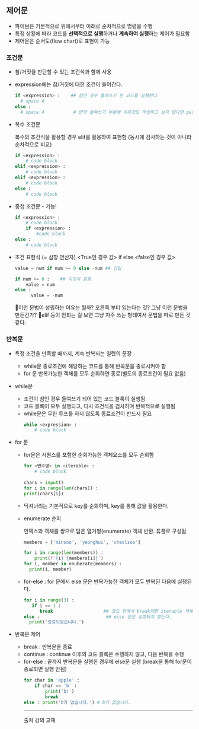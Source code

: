 ## 제어문
- 파이썬은 기본적으로 위에서부터 아래로 순차적으로 명령을 수행
- 특정 상황에 따라 코드를 **선택적으로 실행**하거나 **계속하여 실행**하는  제어가 필요함 
- 제어문은 순서도(flow chart)로 표현이 가능

### 조건문
- 참/거짓을 판단할 수 있는 조건식과 함께 사용

- expression에는 참/거짓에 대한 조건이 들어간다.  
  ```python
  if <expression> :    ## 참인 경우 들여쓰기 한 코드를 실행한다. 
    # space 4
  else :
    # space 4           # 만약 들여쓰기 부분에 아무것도 작성하고 싶지 않다면 pass 키워드를 작성해야 한다. 
  ```
  
- 복수 조건문
  
  복수의 조건식을 활용할 경우 elif를 활용하여 표현함 (동시에 검사하는 것이 아니라 순차적으로 비교)
  
  ```python
  if <expression> :
      # code block
  elif <expression> :
      # code block
  elif <expression> :
      # code block
  else : 
      # code block
  ```
  
- 중첩 조건문 - 가능!
  ```python
  if <expression> :
      # code block
      if <expression> :
          #code block
  else : 
      # code block
  ```
  
- 조건 표현식 (= 삼항 연산자)
  <True인 경우 값> if <expression> else <false인 경우 값>
  
  ```python
  value = num if num >= 0 else -num ## 성립
  
  if num >= 0 :    ## 이것과 같음
      value = num
  else :
    	value = -num
  ```
  👀이런 문법이 성립하는 이유는 뭘까? 오른쪽 부터 읽는다는 것? 그냥 이런 문법을 만든건가?
  🐝elif 등이 안되는 걸 보면 그냥 자주 쓰는 형태여서 문법을 따로 만든 것 같다. 
  
### 반복문
- 특정 조건을 만족할 때까지, 계속 반복되는 일련의 문장
  - while문
    종료조건에 해당하는 코드를 통해 반목문을 종료시켜야 함
  - for 문
    반복가능한 객체를 모두 순회하면 종료(별도의 종료조건이 필요 없음)
  
- while문
  - 조건이 참인 경우 들여쓰기 되어 있는 코드 블록이 실행됨
  - 코드 블록이 모두 실행되고, 다시 조건식을 검사하며 반복적으로 실행됨
  - while문은 무한 루프를 하지 않도록 종료조건이 반드시 필요
    ```python
    while <expression> :
        # code block
    ```
  
- for 문
  - for문은 시퀀스를 포함한 순회가능한 객체요소를 모두 순회함
    ```python
    for <변수명> in <iterable> : 
        # code block
        
    chars = input()
    for i in range(len(chars)) :
    print(chars[i])
    ```
    
  - 딕셔너리는 기본적으로 key를 순회하며, key를 통해 값을 활용한다. 
  
  - enumerate 순회
  
    인덱스와 객체를 쌍으로 담은 열거형(enumerate) 객체 반환. 튜플로 구성됨
  
    ```python
    members = ['minsoo', 'yeonghui', 'cheolsoo']
    
    for i in range(len(members)) :
        print(f'{i} {members[i]}')
    for i, member in enuberate(members) :
      print(i, member)
    ```
  
  - for-else : for 문에서 else 문은 반복가능한 객체가 모두 반복된 다음에 실행된다. 
  
    ```python
    for i in range(3) :
       if i == 1 :
          break                   ## 코드 안에서 break되면 iterable 객체가 모두 반복되지 않았기에 
    else :                         ## else 문은 실행되지 않는다. 
      print('종료되었습니다.')
    ```
  
  
  
- 반복문 제어
  - break : 반복문을 종료
  - continue : continue 이후의 코드 블록은 수행하지 않고, 다음 반복을 수행
  - for-else : 끝까지 반복문을 실행한 경우에  else문 실행 (break을 통해 for문이 종료되면 실행 안됨)
    ```python
    for char in 'apple' :
        if char == 'b' :
            print('b!')
            break
    else : print('b가 없습니다.') # b가 없습니다.
    ```
    ---
    출처
    강의 교재